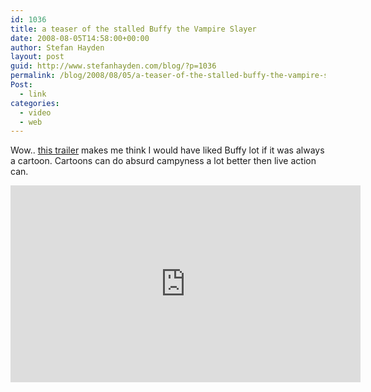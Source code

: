```yaml
---
id: 1036
title: a teaser of the stalled Buffy the Vampire Slayer
date: 2008-08-05T14:58:00+00:00
author: Stefan Hayden
layout: post
guid: http://www.stefanhayden.com/blog/?p=1036
permalink: /blog/2008/08/05/a-teaser-of-the-stalled-buffy-the-vampire-slayer/
Post:
  - link
categories:
  - video
  - web
---
```

Wow.. <a href="http://www.youtube.com/watch?v=mnUvZP7-5LM">this trailer</a> makes me think I would have liked Buffy lot if it was always a cartoon. Cartoons can do absurd campyness a lot better then live action can.

<iframe width="560" height="315" src="http://www.youtube.com/embed/mnUvZP7-5LM&hl=en&fs=1" title="YouTube video player" frameborder="0" allow="accelerometer; autoplay; clipboard-write; encrypted-media; gyroscope; picture-in-picture" allowfullscreen></iframe>
